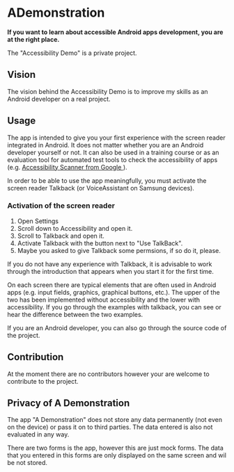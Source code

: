 # ADemonstration

**If you want to learn about accessible Android apps development, you are at the right place.**

The "Accessibility Demo" is a private project.

<h2>Vision</h2>

The vision behind the Accessibility Demo is to improve my skills as an Android developer on a real project.

<h2>Usage</h2>
<p>
The app is intended to give you your first experience with the screen reader integrated in Android. It does not matter whether you are an Android developer yourself or not. It can also be used in a training course or as an evaluation tool for automated test tools to check the accessibility of apps (e.g. <a href="https://play.google.com/store/apps/details?id=com.google.android.apps.accessibility.auditor&hl=de_CH&gl=US">Accessibility Scanner from Google </a>
).
 <p>
In order to be able to use the app meaningfully, you must activate the screen reader Talkback (or VoiceAssistant on Samsung devices).
</p>
<h3>Activation of the screen reader</h3>

<ol>
<li>Open Settings</li> 
<li>Scroll down to Accessibility and open it.</li>
<li>Scroll to Talkback and open it.</li>
<li>Activate Talkback with the button next to "Use TalkBack".</li>
<li>Maybe you asked to give Talkback some  permsions, if so do it, please.
</ol>

<p>
If you do not have any experience with Talkback, it is advisable to work through the introduction that appears when you start it for the first time. 
</p>
<p>
On each screen there are typical elements that are often used in Android apps (e.g. input fields, graphics, graphical buttons, etc.). The upper of the two has been implemented without accessibility and the lower with accessibility. If you go through the examples with talkback, you can see or hear the difference between the two examples.
<p>
If you are an Android developer, you can also go through the source code of the project.  
</p>


<h2>Contribution</h2>

<p>

At the moment there are no contributors however your are welcome to contribute to the project.

</p>


<h2>Privacy of A Demonstration</h2>

<p>


The app "A Demonstration" does not store any data permanently (not even on the device) or pass it on to third parties. The data entered is also not evaluated in any way.

</p>

<p>
There are two forms is the app, however this are just mock forms. The data that you entered in this forms are only displayed on the same screen and wil be not stored.
</p>


